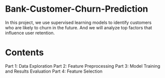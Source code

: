 # Bank-Customer-Churn-Prediction

 In this project, we use supervised learning models to identify customers who are likely to churn in the future. And we will analyze top factors that influence user retention.

# Contents
Part 1: Data Exploration
Part 2: Feature Preprocessing
Part 3: Model Training and Results Evaluation
Part 4: Feature Selection
